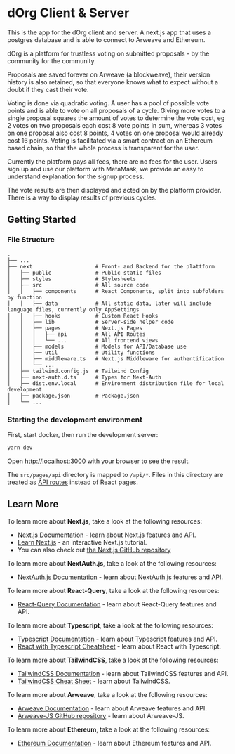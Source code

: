 # dOrg Client & Server

This is the app for the dOrg client and server. A next.js app that uses a postgres database and is able to connect to Arweave and Ethereum.

dOrg is a platform for trustless voting on submitted proposals - by the community for the community.

Proposals are saved forever on Arweave (a blockweave), their version history is also retained, so that everyone knows what to expect without a doubt if they cast their vote.

Voting is done via quadratic voting. A user has a pool of possible vote points and is able to vote on all proposals of a cycle. Giving more votes to a single proposal squares the amount of votes to determine the vote cost, eg 2 votes on two proposals each cost 8 vote points in sum, whereas 3 votes on one proposal also cost 8 points, 4 votes on one proposal would already cost 16 points. Voting is facilitated via a smart contract on an Ethereum based chain, so that the whole process is transparent for the user.

Currently the platform pays all fees, there are no fees for the user. Users sign up and use our platform with MetaMask, we provide an easy to understand explanation for the signup process.

The vote results are then displayed and acted on by the platform provider. There is a way to display results of previous cycles.

## Getting Started

### File Structure

    .
    ├── ...
    ├── next                    # Front- and Backend for the plattform
    │   ├── public              # Public static files
    │   ├── styles              # Stylesheets
    │   ├── src                 # All source code
    │   │   ├── components      # React Components, split into subfolders by function
    │   │   ├── data            # All static data, later will include language files, currently only AppSettings
    │   │   ├── hooks           # Custom React Hooks
    │   │   ├── lib             # Server-side helper code
    │   │   ├── pages           # Next.js Pages
    │   │   │   ├── api         # All API Routes
    │   │   │   └── ...         # All frontend views
    │   │   ├── models          # Models for API/Database use
    │   │   ├── util            # Utility functions
    │   │   ├── middleware.ts   # Next.js Middleware for authentification
    │   │   └── ...
    │   ├── tailwind.config.js  # Tailwind Config
    │   ├── next-auth.d.ts      # Types for Next-Auth
    │   ├── dist.env.local      # Environment distribution file for local development
    │   ├── package.json        # Package.json
    │   └── ...


### Starting the development environment

First, start docker, then run the development server:

```bash
yarn dev
```

Open [http://localhost:3000](http://localhost:3000) with your browser to see the result.

The `src/pages/api` directory is mapped to `/api/*`. Files in this directory are treated as [API routes](https://nextjs.org/docs/api-routes/introduction) instead of React pages.



## Learn More

To learn more about **Next.js**, take a look at the following resources:

- [Next.js Documentation](https://nextjs.org/docs) - learn about Next.js features and API.
- [Learn Next.js](https://nextjs.org/learn) - an interactive Next.js tutorial.
- You can also check out [the Next.js GitHub repository](https://github.com/vercel/next.js/)

To learn more about **NextAuth.js**, take a look at the following resources:

- [NextAuth.js Documentation](https://next-auth.js.org/) - learn about NextAuth.js features and API.

To learn more about **React-Query**, take a look at the following resources:

- [React-Query Documentation](https://react-query.tanstack.com/) - learn about React-Query features and API.

To learn more about **Typescript**, take a look at the following resources:

- [Typescript Documentation](https://www.typescriptlang.org/docs/) - learn about Typescript features and API.
- [React with Typescript Cheatsheet](https://react-typescript-cheatsheet.netlify.app/) - learn about React with Typescript.

To learn more about **TailwindCSS**, take a look at the following resources:

- [TailwindCSS Documentation](https://tailwindcss.com/docs) - learn about TailwindCSS features and API.
- [TailwindCSS Cheat Sheet](https://nerdcave.com/tailwind-cheat-sheet) - learn about TailwindCSS.


To learn more about **Arweave**, take a look at the following resources:

- [Arweave Documentation](https://docs.arweave.org/developers) - learn about Arweave features and API.
- [Arweave-JS GitHub repository](https://github.com/ArweaveTeam/arweave-js) - learn about Arweave-JS.

To learn more about **Ethereum**, take a look at the following resources:

- [Ethereum Documentation](https://ethereum.org/en/developers/docs/) - learn about Ethereum features and API.
